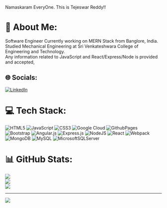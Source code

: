 Namaskaram EveryOne.
This is Tejeswar Reddy!!

# 💫 About Me:
Software Engineer Currently working on MERN Stack from Banglore, India.<br>Studied Mechanical Engineering at Sri Venkateshwara College of Engineering and Technology.<br>Any information related to JavaScript and React/Express/Node is provided and accepted,<br>


## 🌐 Socials:
[![LinkedIn](https://img.shields.io/badge/LinkedIn-%230077B5.svg?logo=linkedin&logoColor=white)](https://linkedin.com/in/tejeswar-reddy-chilaka-1722492b1/) 

# 💻 Tech Stack:
![HTML5](https://img.shields.io/badge/html5-%23E34F26.svg?style=flat&logo=html5&logoColor=white) ![JavaScript](https://img.shields.io/badge/javascript-%23323330.svg?style=flat&logo=javascript&logoColor=%23F7DF1E) ![CSS3](https://img.shields.io/badge/css3-%231572B6.svg?style=flat&logo=css3&logoColor=white) ![Google Cloud](https://img.shields.io/badge/GoogleCloud-%234285F4.svg?style=flat&logo=google-cloud&logoColor=white) ![GithubPages](https://img.shields.io/badge/github%20pages-121013?style=flat&logo=github&logoColor=white) ![Bootstrap](https://img.shields.io/badge/bootstrap-%238511FA.svg?style=flat&logo=bootstrap&logoColor=white) ![Angular.js](https://img.shields.io/badge/angular.js-%23E23237.svg?style=flat&logo=angularjs&logoColor=white) ![Express.js](https://img.shields.io/badge/express.js-%23404d59.svg?style=flat&logo=express&logoColor=%2361DAFB) ![NodeJS](https://img.shields.io/badge/node.js-6DA55F?style=flat&logo=node.js&logoColor=white) ![React](https://img.shields.io/badge/react-%2320232a.svg?style=flat&logo=react&logoColor=%2361DAFB) ![Webpack](https://img.shields.io/badge/webpack-%238DD6F9.svg?style=flat&logo=webpack&logoColor=black) ![MongoDB](https://img.shields.io/badge/MongoDB-%234ea94b.svg?style=flat&logo=mongodb&logoColor=white) ![MySQL](https://img.shields.io/badge/mysql-%2300000f.svg?style=flat&logo=mysql&logoColor=white) ![MicrosoftSQLServer](https://img.shields.io/badge/Microsoft%20SQL%20Server-CC2927?style=flat&logo=microsoft%20sql%20server&logoColor=white)
# 📊 GitHub Stats:
![](https://github-readme-stats.vercel.app/api?username=TejeswarChilaka&theme=dark&hide_border=true&include_all_commits=true&count_private=true)<br/>
![](https://github-readme-streak-stats.herokuapp.com/?user=TejeswarChilaka&theme=dark&hide_border=true)<br/>
![](https://github-readme-stats.vercel.app/api/top-langs/?username=TejeswarChilaka&theme=dark&hide_border=true&include_all_commits=true&count_private=true&layout=compact)

---
[![](https://visitcount.itsvg.in/api?id=TejeswarChilaka&icon=6&color=3)](https://visitcount.itsvg.in)

<!-- Proudly created with GPRM ( https://gprm.itsvg.in ) -->
